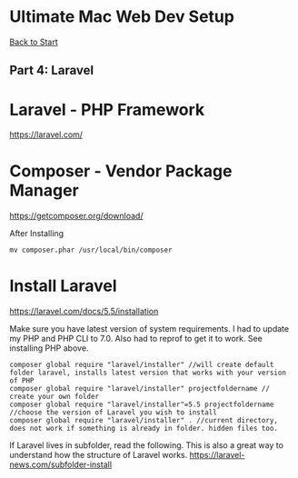 # Ultimate Mac Web Dev Setup

[Back to Start](readme.md)

## Part 4: Laravel

# Laravel - PHP Framework
https://laravel.com/

# Composer - Vendor Package Manager
https://getcomposer.org/download/

After Installing

```
mv composer.phar /usr/local/bin/composer
```

# Install Laravel
https://laravel.com/docs/5.5/installation

Make sure you have latest version of system requirements. I had to update my PHP and PHP CLI to 7.0. Also had to reprof to get it to work. See installing PHP above.

```
composer global require "laravel/installer" //will create default folder laravel, installs latest version that works with your version of PHP
composer global require "laravel/installer" projectfoldername // create your own folder
composer global require "laravel/installer"=5.5 projectfoldername //choose the version of Laravel you wish to install
composer global require "laravel/installer" . //current directory, does not work if something is already in folder. hidden files too.
```

If Laravel lives in subfolder, read the following. This is also a great way to understand how the structure of Laravel works.
https://laravel-news.com/subfolder-install
















